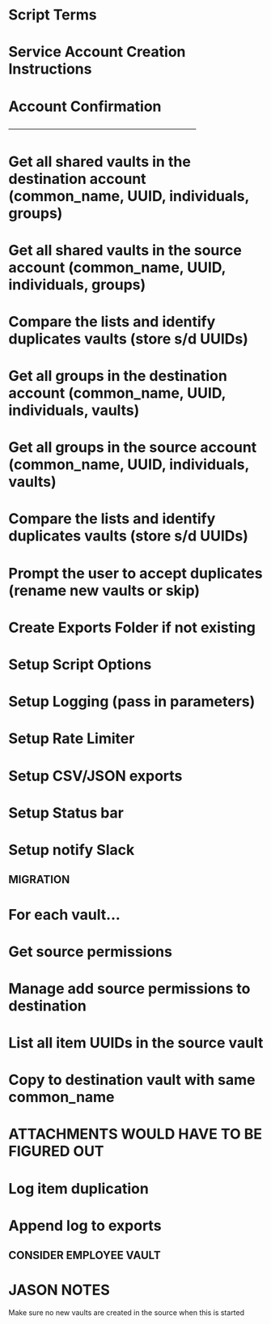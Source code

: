 # Script Terms

# Service Account Creation Instructions

# Account Confirmation

–––––––––––––––––––––––––––––––––––––––––––––––––––––

# Get all shared vaults in the destination account (common_name, UUID, individuals, groups)
# Get all shared vaults in the source account (common_name, UUID, individuals, groups)
# Compare the lists and identify duplicates vaults (store s/d UUIDs)
# Get all groups in the destination account (common_name, UUID, individuals, vaults)
# Get all groups in the source account (common_name, UUID, individuals, vaults)
# Compare the lists and identify duplicates vaults (store s/d UUIDs)
# Prompt the user to accept duplicates (rename new vaults or skip)

# Create Exports Folder if not existing
# Setup Script Options
# Setup Logging (pass in parameters)
# Setup Rate Limiter
# Setup CSV/JSON exports
# Setup Status bar
# Setup notify Slack

## MIGRATION ##

# For each vault...
# Get source permissions
# Manage add source permissions to destination
# List all item UUIDs in the source vault
# Copy to destination vault with same common_name
# ATTACHMENTS WOULD HAVE TO BE FIGURED OUT
# Log item duplication
# Append log to exports
## CONSIDER EMPLOYEE VAULT

# JASON NOTES
Make sure no new vaults are created in the source when this is started